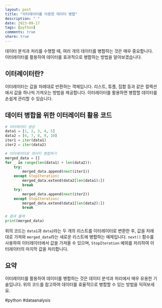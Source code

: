 ```yaml
---
layout: post
title: "이터레이터를 이용한 데이터 병합"
description: " "
date: 2023-09-17
tags: [python]
comments: true
share: true
---
```


데이터 분석과 처리를 수행할 때, 여러 개의 데이터를 병합하는 것은 매우 중요합니다. 이터레이터를 활용하여 데이터를 효과적으로 병합하는 방법을 알아보겠습니다.

## 이터레이터란?

이터레이터는 값을 차례대로 반환하는 객체입니다. 리스트, 튜플, 집합 등과 같은 컬렉션에서 값을 하나씩 가져오는 방법을 제공합니다. 이터레이터를 활용하면 병합할 데이터를 손쉽게 관리할 수 있습니다.

## 데이터 병합을 위한 이터레이터 활용 코드

```python
# 이터레이터 생성
data1 = [1, 2, 3, 4, 5]
data2 = [6, 7, 8, 9, 10]
iter1 = iter(data1)
iter2 = iter(data2)

# 이터레이터로 데이터 병합하기
merged_data = []
for _ in range(len(data1) + len(data2)):
    try:
        merged_data.append(next(iter1))
    except StopIteration:
        merged_data.extend(data2[len(data1):])
        break
    try:
        merged_data.append(next(iter2))
    except StopIteration:
        merged_data.extend(data1[len(data2):])
        break

# 결과 출력
print(merged_data)
```

위의 코드는 `data1`과 `data2`라는 두 개의 리스트를 이터레이터로 변환한 후, 값을 차례대로 가져와 `merged_data`라는 새로운 리스트에 병합하는 예제입니다. `next()` 함수를 사용하여 이터레이터에서 값을 가져올 수 있으며, `StopIteration` 예외를 처리하여 이터레이터의 마지막 값을 처리합니다.

## 요약

이터레이터를 활용하여 데이터를 병합하는 것은 데이터 분석과 처리에서 매우 유용한 기술입니다. 위의 코드를 참고하여 데이터를 효율적으로 병합할 수 있는 방법을 익혀보세요.

#python #dataanalysis